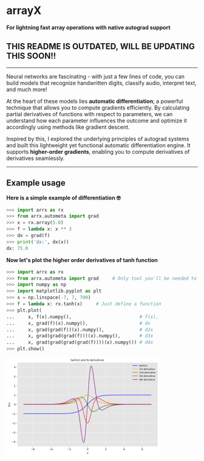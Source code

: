 # arrayX

**For lightning fast array operations with native autograd support**

## THIS README IS OUTDATED, WILL BE UPDATING THIS SOON!!
---

Neural networks are fascinating - with just a few lines of code, you can build models that recognize handwritten digits, classify audio, interpret text, and much more!

At the heart of these models lies **automatic differentiation**; a powerful technique that allows you to compute gradients efficiently. By calculating partial derivatives of functions with respect to parameters, we can understand how each parameter influences the outcome and optimize it accordingly using methods like gradient descent.

Inspired by this, I explored the underlying principles of autograd systems and built this lightweight yet functional automatic differentiation engine. It supports **higher-order gradients**, enabling you to compute derivatives of derivatives seamlessly.

---

## Example usage

**Here is a simple example of differentiation 🤓**
```python
>>> import arrx as rx
>>> from arrx.autometa import grad
>>> x = rx.array(5.0)
>>> f = lambda x: x ** 3
>>> dx = grad(f)
>>> print('dx:', dx(x))
dx: 75.0
```
**Now let's plot the higher order derivatives of tanh function**

```python
>>> import arrx as rx 
>>> from arrx.autometa import grad     # Only tool you'll be needed to calculate precise gradients
>>> import numpy as np
>>> import matplotlib.pyplot as plt
>>> x = np.linspace(-7, 7, 700)
>>> f = lambda x: rx.tanh(x)     # Just define a function
>>> plt.plot(
...     x, f(x).numpy(),                         # f(x),
...     x, grad(f)(x).numpy(),                   # dx
...     x, grad(grad(f))(x).numpy(),             # d2x
...     x, grad(grad(grad(f)))(x).numpy(),       # d3x
...     x, grad(grad(grad(grad(f))))(x).numpy()) # d4x
>>> plt.show()
```
<img src="plots/tanh_plots.png" alt="Plot of tanh and its derivatives" width="80%">
